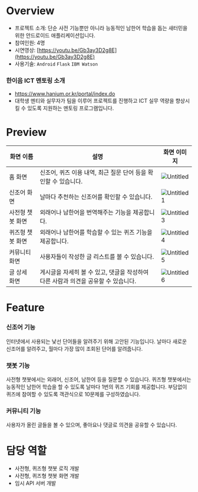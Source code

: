 # Overview

- 프로젝트 소개: 단순 사전 기능뿐만 아니라 능동적인 남한어 학습을 돕는 새터민을 위한 안드로이드 애플리케이션입니다.
- 참여인원: 4명
- 시연영상: [https://youtu.be/Gb3ay3D2g8E](https://youtu.be/Gb3ay3D2g8E)
- 사용기술: `Android` `Flask` `IBM Watson`

### 한이음 ICT 멘토링 소개
- https://www.hanium.or.kr/portal/index.do
- 대학생 멘티와 실무자가 팀을 이루어 프로젝트를 진행하고 ICT 실무 역량을 향상시킬 수 있도록 지원하는 멘토링 프로그램입니다.

# Preview
|화면 이름|설명|화면 이미지|
|-|-|-|
|홈 화면|신조어, 퀴즈 이용 내역, 최근 질문 단어 등을 확인할 수 있습니다.|![Untitled](https://user-images.githubusercontent.com/41017076/201527871-19cf97c4-d0b3-45d7-8a59-b880da50439b.png)|
|신조어 화면|날마다 추천하는 신조어를 확인할 수 있습니다.|![Untitled 1](https://user-images.githubusercontent.com/41017076/201527892-9bbe6299-fe21-4f12-84ef-b82e9b278a08.png)|
|사전형 챗봇 화면|외래어나 남한어을 번역해주는 기능을 제공합니다.|![Untitled 3](https://user-images.githubusercontent.com/41017076/201527918-8726dd73-e917-4915-a814-c154c0aa9ae1.png)|
|퀴즈형 챗봇 화면|외래어나 남한어를 학습할 수 있는 퀴즈 기능을 제공합니다.|![Untitled 4](https://user-images.githubusercontent.com/41017076/201527934-6f2d9d79-cc4e-4af8-96e8-35f7edb2b4d0.png)|
|커뮤니티 화면|사용자들이 작성한 글 리스트를 볼 수 있습니다.|![Untitled 5](https://user-images.githubusercontent.com/41017076/201527965-7cad43b3-f54d-42a7-a376-76e8450622c9.png)|
|글 상세 화면|게시글을 자세히 볼 수 있고, 댓글을 작성하여 다른 사람과 의견을 공유할 수 있습니다.|![Untitled 6](https://user-images.githubusercontent.com/41017076/201527974-93e44244-9b34-43a1-ad6d-743fcf1c3cfc.png)| 
# Feature
### 신조어 기능
인터넷에서 사용되는 낯선 단어들을 알려주기 위해 고안된 기능입니다. 날마다 새로운 신조어를 알려주고, 월마다 가장 많이 조회된 단어를 알려줍니다. 
### 챗봇 기능
사전형 챗봇에서는 외래어, 신조어, 남한어 등을 질문할 수 있습니다. 퀴즈형 챗봇에서는 능동적인 남한어 학습을 할 수 있도록 날마다 1번의 퀴즈 기회를 제공합니다. 부담없이 퀴즈에 참여할 수 있도록 객관식으로 10문제를 구성하였습니다.
### 커뮤니티 기능
사용자가 올린 글들을 볼 수 있으며, 좋아요나 댓글로 의견을 공유할 수 있습니다.

# 담당 역할
- 사전형, 퀴즈형 챗봇 로직 개발
- 사전형, 퀴즈형 챗봇 화면 개발
- 임시 API 서버 개발
